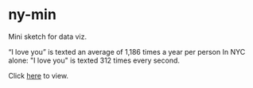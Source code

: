 # ny-min

Mini sketch for data viz.

“I love you” is texted an average of 1,186 times a year per person
In NYC alone: "I love you" is texted 312 times every second.

Click [here](https://mjgomsa.github.io/ny-min/) to view.
